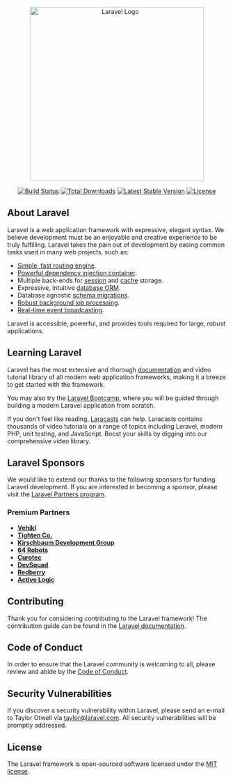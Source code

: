 <p align="center"><a href="http://laravel.com" target="_blank"><img src="http://raw.githubusercontent.com/laravel/art/master/logo-lockup/5%20SVG/2%20CMYK/1%20Full%20Color/laravel-logolockup-cmyk-red.svg" width="400" alt="Laravel Logo"></a></p>

<p align="center">
<a href="http://github.com/laravel/framework/actions"><img src="http://github.com/laravel/framework/workflows/tests/badge.svg" alt="Build Status"></a>
<a href="http://packagist.org/packages/laravel/framework"><img src="http://img.shields.io/packagist/dt/laravel/framework" alt="Total Downloads"></a>
<a href="http://packagist.org/packages/laravel/framework"><img src="http://img.shields.io/packagist/v/laravel/framework" alt="Latest Stable Version"></a>
<a href="http://packagist.org/packages/laravel/framework"><img src="http://img.shields.io/packagist/l/laravel/framework" alt="License"></a>
</p>

## About Laravel

Laravel is a web application framework with expressive, elegant syntax. We believe development must be an enjoyable and creative experience to be truly fulfilling. Laravel takes the pain out of development by easing common tasks used in many web projects, such as:

- [Simple, fast routing engine](http://laravel.com/docs/routing).
- [Powerful dependency injection container](http://laravel.com/docs/container).
- Multiple back-ends for [session](http://laravel.com/docs/session) and [cache](http://laravel.com/docs/cache) storage.
- Expressive, intuitive [database ORM](http://laravel.com/docs/eloquent).
- Database agnostic [schema migrations](http://laravel.com/docs/migrations).
- [Robust background job processing](http://laravel.com/docs/queues).
- [Real-time event broadcasting](http://laravel.com/docs/broadcasting).

Laravel is accessible, powerful, and provides tools required for large, robust applications.

## Learning Laravel

Laravel has the most extensive and thorough [documentation](http://laravel.com/docs) and video tutorial library of all modern web application frameworks, making it a breeze to get started with the framework.

You may also try the [Laravel Bootcamp](http://bootcamp.laravel.com), where you will be guided through building a modern Laravel application from scratch.

If you don't feel like reading, [Laracasts](http://laracasts.com) can help. Laracasts contains thousands of video tutorials on a range of topics including Laravel, modern PHP, unit testing, and JavaScript. Boost your skills by digging into our comprehensive video library.

## Laravel Sponsors

We would like to extend our thanks to the following sponsors for funding Laravel development. If you are interested in becoming a sponsor, please visit the [Laravel Partners program](http://partners.laravel.com).

### Premium Partners

- **[Vehikl](http://vehikl.com)**
- **[Tighten Co.](http://tighten.co)**
- **[Kirschbaum Development Group](http://kirschbaumdevelopment.com)**
- **[64 Robots](http://64robots.com)**
- **[Curotec](http://www.curotec.com/services/technologies/laravel)**
- **[DevSquad](http://devsquad.com/hire-laravel-developers)**
- **[Redberry](http://redberry.international/laravel-development)**
- **[Active Logic](http://activelogic.com)**

## Contributing

Thank you for considering contributing to the Laravel framework! The contribution guide can be found in the [Laravel documentation](http://laravel.com/docs/contributions).

## Code of Conduct

In order to ensure that the Laravel community is welcoming to all, please review and abide by the [Code of Conduct](http://laravel.com/docs/contributions#code-of-conduct).

## Security Vulnerabilities

If you discover a security vulnerability within Laravel, please send an e-mail to Taylor Otwell via [taylor@laravel.com](mailto:taylor@laravel.com). All security vulnerabilities will be promptly addressed.

## License

The Laravel framework is open-sourced software licensed under the [MIT license](http://opensource.org/licenses/MIT).
